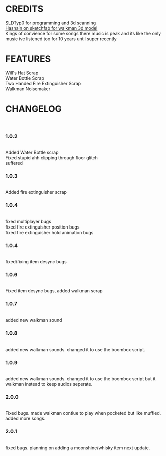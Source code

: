 <h1>CREDITS</h1>
SLDTyp0 for programming and 3d scanning
<br>
<a href='https://sketchfab.com/noorani.hasnain3'>Hasnain on sketchfab for walkman 3d model<a>
<br>
Kings of convience for some songs there music is peak and its like the only music ive listened too for 10 years until super recently
<br>
<h1>FEATURES</h1>
Will's Hat Scrap
<br>
Water Bottle Scrap
<br>
Two Handed Fire Extinguisher Scrap
<br>
Walkman Noisemaker
<br>
<h1>CHANGELOG</h3>
<br>
<h3>1.0.2</h3>
<br>
Added Water Bottle scrap
<br>
Fixed stupid ahh clipping through floor glitch
<br>
suffered
<br>
<h3>1.0.3</h3>
<br>
Added fire extinguisher scrap
<br>
<h3>1.0.4</h3>
<br>
fixed multiplayer bugs
<br>
fixed fire extinguisher position bugs
<br>
fixed fire extinguisher hold animation bugs
<br>
<h3>1.0.4</h3>
<br>
fixed/fixing item desync bugs
<br>
<h3>1.0.6</h3>
<br>
Fixed item desync bugs, added walkman scrap
<br>
<h3>1.0.7</h3>
<br>
added new walkman sound
<br>
<h3>1.0.8</h3>
<br>
added new walkman sounds. changed it to use the boombox script.
<br>
<h3>1.0.9</h3>
<br>
added new walkman sounds. changed it to use the boombox script but it walkman instead to keep audios seperate.
<br>
<h3>2.0.0</h3>
<br>
Fixed bugs. made walkman contiue to play when pocketed but like muffled. added more songs.
<br>
<h3>2.0.1</h3>
<br>
fixed bugs. planning on adding a moonshine/whisky item next update.